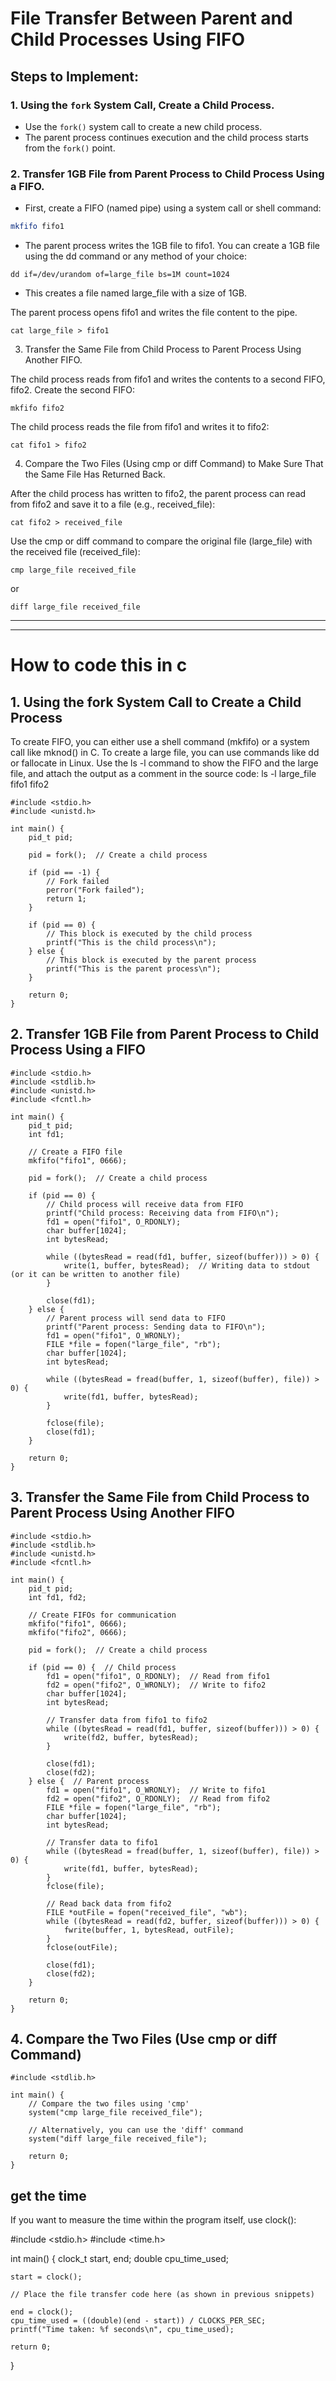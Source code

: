 # File Transfer Between Parent and Child Processes Using FIFO

## Steps to Implement:

### 1. Using the `fork` System Call, Create a Child Process.
- Use the `fork()` system call to create a new child process.
- The parent process continues execution and the child process starts from the `fork()` point.

### 2. Transfer 1GB File from Parent Process to Child Process Using a FIFO.
- First, create a FIFO (named pipe) using a system call or shell command:
```bash
mkfifo fifo1
```

- The parent process writes the 1GB file to fifo1. You can create a 1GB file using the dd command or any method of your choice:

```
dd if=/dev/urandom of=large_file bs=1M count=1024
```

- This creates a file named large_file with a size of 1GB.

The parent process opens fifo1 and writes the file content to the pipe.

```
cat large_file > fifo1
```

3. Transfer the Same File from Child Process to Parent Process Using Another FIFO.

The child process reads from fifo1 and writes the contents to a second FIFO, fifo2.
Create the second FIFO:

```
mkfifo fifo2
```

The child process reads the file from fifo1 and writes it to fifo2:

```
cat fifo1 > fifo2
```

4. Compare the Two Files (Using cmp or diff Command) to Make Sure That the Same File Has Returned Back.

After the child process has written to fifo2, the parent process can read from fifo2 and save it to a file (e.g., received_file):

```
cat fifo2 > received_file
```

Use the cmp or diff command to compare the original file (large_file) with the received file (received_file):

```
cmp large_file received_file
```

or

```
diff large_file received_file
```


---
--- 

# How to code this in c

## 1. Using the fork System Call to Create a Child Process
To create FIFO, you can either use a shell command (mkfifo) or a system call like mknod() in C.
To create a large file, you can use commands like dd or fallocate in Linux.
Use the ls -l command to show the FIFO and the large file, and attach the output as a comment in the source code:
ls -l large_file fifo1 fifo2

```
#include <stdio.h>
#include <unistd.h>

int main() {
    pid_t pid;

    pid = fork();  // Create a child process

    if (pid == -1) {
        // Fork failed
        perror("Fork failed");
        return 1;
    }

    if (pid == 0) {
        // This block is executed by the child process
        printf("This is the child process\n");
    } else {
        // This block is executed by the parent process
        printf("This is the parent process\n");
    }

    return 0;
}
```

## 2. Transfer 1GB File from Parent Process to Child Process Using a FIFO

```
#include <stdio.h>
#include <stdlib.h>
#include <unistd.h>
#include <fcntl.h>

int main() {
    pid_t pid;
    int fd1;

    // Create a FIFO file
    mkfifo("fifo1", 0666);

    pid = fork();  // Create a child process

    if (pid == 0) {
        // Child process will receive data from FIFO
        printf("Child process: Receiving data from FIFO\n");
        fd1 = open("fifo1", O_RDONLY);
        char buffer[1024];
        int bytesRead;

        while ((bytesRead = read(fd1, buffer, sizeof(buffer))) > 0) {
            write(1, buffer, bytesRead);  // Writing data to stdout (or it can be written to another file)
        }

        close(fd1);
    } else {
        // Parent process will send data to FIFO
        printf("Parent process: Sending data to FIFO\n");
        fd1 = open("fifo1", O_WRONLY);
        FILE *file = fopen("large_file", "rb");
        char buffer[1024];
        int bytesRead;

        while ((bytesRead = fread(buffer, 1, sizeof(buffer), file)) > 0) {
            write(fd1, buffer, bytesRead);
        }

        fclose(file);
        close(fd1);
    }

    return 0;
}
```

## 3. Transfer the Same File from Child Process to Parent Process Using Another FIFO

```
#include <stdio.h>
#include <stdlib.h>
#include <unistd.h>
#include <fcntl.h>

int main() {
    pid_t pid;
    int fd1, fd2;

    // Create FIFOs for communication
    mkfifo("fifo1", 0666);
    mkfifo("fifo2", 0666);

    pid = fork();  // Create a child process

    if (pid == 0) {  // Child process
        fd1 = open("fifo1", O_RDONLY);  // Read from fifo1
        fd2 = open("fifo2", O_WRONLY);  // Write to fifo2
        char buffer[1024];
        int bytesRead;

        // Transfer data from fifo1 to fifo2
        while ((bytesRead = read(fd1, buffer, sizeof(buffer))) > 0) {
            write(fd2, buffer, bytesRead);
        }

        close(fd1);
        close(fd2);
    } else {  // Parent process
        fd1 = open("fifo1", O_WRONLY);  // Write to fifo1
        fd2 = open("fifo2", O_RDONLY);  // Read from fifo2
        FILE *file = fopen("large_file", "rb");
        char buffer[1024];
        int bytesRead;

        // Transfer data to fifo1
        while ((bytesRead = fread(buffer, 1, sizeof(buffer), file)) > 0) {
            write(fd1, buffer, bytesRead);
        }
        fclose(file);

        // Read back data from fifo2
        FILE *outFile = fopen("received_file", "wb");
        while ((bytesRead = read(fd2, buffer, sizeof(buffer))) > 0) {
            fwrite(buffer, 1, bytesRead, outFile);
        }
        fclose(outFile);

        close(fd1);
        close(fd2);
    }

    return 0;
}
```

## 4. Compare the Two Files (Use cmp or diff Command)

```
#include <stdlib.h>

int main() {
    // Compare the two files using 'cmp'
    system("cmp large_file received_file");

    // Alternatively, you can use the 'diff' command
    system("diff large_file received_file");

    return 0;
}
```

## get the time

If you want to measure the time within the program itself, use clock():

#include <stdio.h>
#include <time.h>

int main() {
    clock_t start, end;
    double cpu_time_used;

    start = clock();

    // Place the file transfer code here (as shown in previous snippets)

    end = clock();
    cpu_time_used = ((double)(end - start)) / CLOCKS_PER_SEC;
    printf("Time taken: %f seconds\n", cpu_time_used);

    return 0;
}

